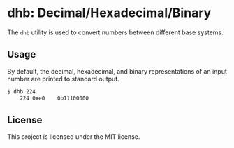 # dhb: Decimal/Hexadecimal/Binary

The `dhb` utility is used to convert numbers between different base systems.

## Usage

By default, the decimal, hexadecimal, and binary representations of an input
number are printed to standard output.

```sh
$ dhb 224
    224 0xe0    0b11100000
```

## License

This project is licensed under the MIT license.
